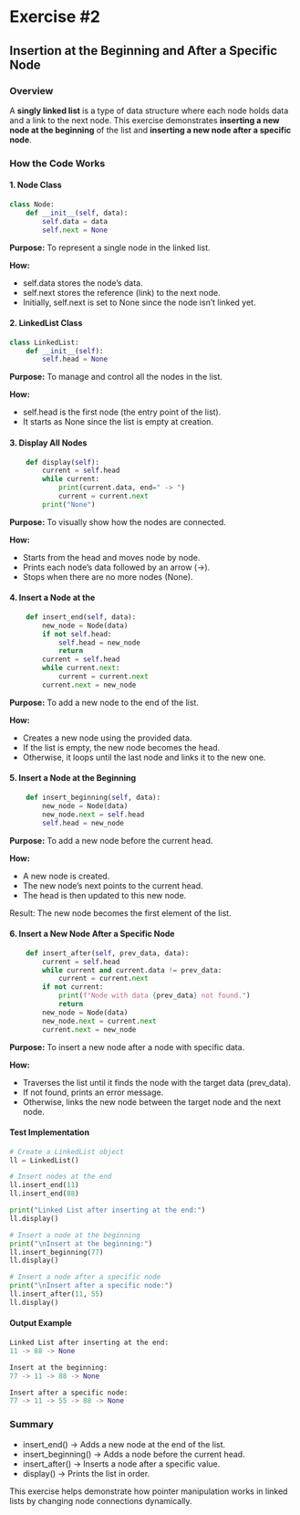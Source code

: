 # Exercise #2

## Insertion at the Beginning and After a Specific Node

### Overview

A **singly linked list** is a type of data structure where each node holds data and a link to the next node.
This exercise demonstrates **inserting a new node at the beginning** of the list and **inserting a new node after a specific node**.

### How the Code Works

#### 1. **Node Class**

```python
class Node:
    def __init__(self, data):
        self.data = data
        self.next = None
```

**Purpose:** To represent a single node in the linked list.

**How:**

- self.data stores the node’s data.
- self.next stores the reference (link) to the next node.
- Initially, self.next is set to None since the node isn’t linked yet.

#### 2. LinkedList Class

```python
class LinkedList:
    def __init__(self):
        self.head = None
```

**Purpose:** To manage and control all the nodes in the list.

**How:**

- self.head is the first node (the entry point of the list).
- It starts as None since the list is empty at creation.

#### 3. Display All Nodes

```python
    def display(self):
        current = self.head
        while current:
            print(current.data, end=" -> ")
            current = current.next
        print("None")
```
**Purpose:** To visually show how the nodes are connected.

**How:**

- Starts from the head and moves node by node.
- Prints each node’s data followed by an arrow (->).
- Stops when there are no more nodes (None).

#### 4. Insert a Node at the 

```python
    def insert_end(self, data):
        new_node = Node(data)
        if not self.head:
            self.head = new_node
            return
        current = self.head
        while current.next:
            current = current.next
        current.next = new_node
```

**Purpose:** To add a new node to the end of the list.

**How:**

- Creates a new node using the provided data.
- If the list is empty, the new node becomes the head.
- Otherwise, it loops until the last node and links it to the new one.

#### 5. Insert a Node at the Beginning

```python
    def insert_beginning(self, data):
        new_node = Node(data)
        new_node.next = self.head
        self.head = new_node
```

**Purpose:** To add a new node before the current head.

**How:**

- A new node is created.
- The new node’s next points to the current head.
- The head is then updated to this new node.

Result: The new node becomes the first element of the list.

#### 6. Insert a New Node After a Specific Node

```python
    def insert_after(self, prev_data, data):
        current = self.head
        while current and current.data != prev_data:
            current = current.next
        if not current:
            print(f"Node with data {prev_data} not found.")
            return
        new_node = Node(data)
        new_node.next = current.next
        current.next = new_node
```

**Purpose:** To insert a new node after a node with specific data.

**How:**

- Traverses the list until it finds the node with the target data (prev_data).
- If not found, prints an error message.
- Otherwise, links the new node between the target node and the next node.

#### Test Implementation
```python
# Create a LinkedList object
ll = LinkedList()

# Insert nodes at the end
ll.insert_end(11)
ll.insert_end(88)

print("Linked List after inserting at the end:")
ll.display()

# Insert a node at the beginning
print("\nInsert at the beginning:")
ll.insert_beginning(77)
ll.display()

# Insert a node after a specific node
print("\nInsert after a specific node:")
ll.insert_after(11, 55)
ll.display()
```

#### Output Example

```python
Linked List after inserting at the end:
11 -> 88 -> None

Insert at the beginning:
77 -> 11 -> 88 -> None

Insert after a specific node:
77 -> 11 -> 55 -> 88 -> None
```

### Summary

- insert_end() → Adds a new node at the end of the list.
- insert_beginning() → Adds a node before the current head.
- insert_after() → Inserts a node after a specific value.
- display() → Prints the list in order.

This exercise helps demonstrate how pointer manipulation works in linked lists by changing node connections dynamically.